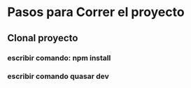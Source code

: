 # Pasos para Correr el proyecto



## Clonal proyecto


### escribir comando: npm install


### escribir comando quasar dev
